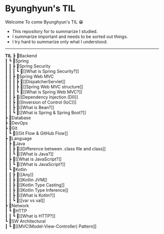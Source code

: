 # Byunghyun's TIL
Welcome To come Byunghyun's TIL 😁
- This repository for to summarize I studied.
- I summarize important and needs to be sorted out things.
- I try hard to summarize only what I understood.

---
**TIL** 
 ┣ 📂Backend          
 ┃ ┗ 📂Spring            
 ┃ ┃ ┣ 📂Spring Security            
 ┃ ┃ ┃ ┗ 📜[[What is Spring Security?]]            
 ┃ ┃ ┣ 📂Spring Web MVC            
 ┃ ┃ ┃ ┣ 📜[[DispatcherServlet]]           
 ┃ ┃ ┃ ┣ 📜[[Spring Web MVC structure]]          
 ┃ ┃ ┃ ┗ 📜[[What is Spring Web MVC?]]         
 ┃ ┃ ┣ 📜[[Dependency Injection (DI)]]      
 ┃ ┃ ┣ 📜[[Inversion of Control (IoC)]]           
 ┃ ┃ ┣ 📜[[What is Bean?]]        
 ┃ ┃ ┗ 📜[[What is Spring & Spring Boot?]]           
 ┣ 📂Database            
 ┣ 📂DevOps            
 ┣ 📂Git             
 ┃ ┗ 📜[[Git Flow & GitHub Flow]]          
 ┣ 📂Language             
 ┃ ┣ 📂Java             
 ┃ ┃ ┣ 📜[[Difference between .class file and class]]        
 ┃ ┃ ┗ 📜[[What is Java?]]      
 ┃ ┣ 📂[[What is JavaScript?]]                 
 ┃ ┃ ┗ 📜[[What is JavaScript?]]        
 ┃ ┗ 📂Kotlin             
 ┃ ┃ ┣ 📜[[Any]]          
 ┃ ┃ ┣ 📜[[Kotlin JVM]]            
 ┃ ┃ ┣ 📜[[Kotlin Type Casting]]                 
 ┃ ┃ ┣ 📜[[Kotlin Type Inference]]          
 ┃ ┃ ┣ 📜[[What is Kotlin?]]        
 ┃ ┃ ┗ 📜[[var vs val]]           
 ┣ 📂Network             
 ┃ ┗ 📂HTTP             
 ┃ ┃ ┗ 📜[[What is HTTP?]]            
 ┗ 📂SW Architectural                        
 ┃ ┗ 📜[[MVC(Model-View-Controller) Pattern]]    